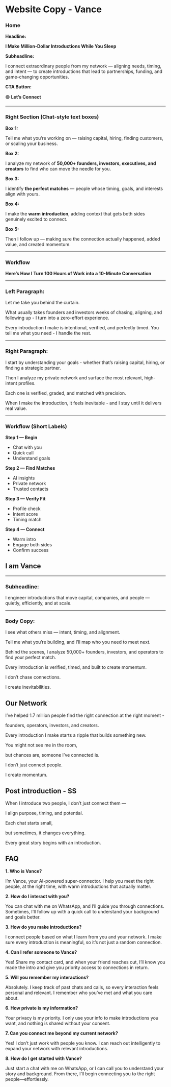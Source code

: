 # Website Copy - Vance

### Home

**Headline:**

**I Make Million-Dollar Introductions While You Sleep**

**Subheadline:**

I connect extraordinary people from my network — aligning needs, timing, and intent — to create introductions that lead to partnerships, funding, and game-changing opportunities.

**CTA Button:**

🟢 **Let’s Connect**

---

### **Right Section (Chat-style text boxes)**

**Box 1:**

Tell me what you’re working on — raising capital, hiring, finding customers, or scaling your business.

**Box 2:**

I analyze my network of **50,000+ founders, investors, executives, and creators** to find who can move the needle for you.

**Box 3:**

I identify **the perfect matches** — people whose timing, goals, and interests align with yours.

**Box 4:**

I make the **warm introduction**, adding context that gets both sides genuinely excited to connect.

**Box 5:**

Then I follow up — making sure the connection actually happened, added value, and created momentum.

---

### Workflow

**Here’s How I Turn 100 Hours of Work into a 10-Minute Conversation**

---

### **Left Paragraph:**

Let me take you behind the curtain.

What usually takes founders and investors weeks of chasing, aligning, and following up -  I turn into a zero-effort experience.

Every introduction I make is intentional, verified, and perfectly timed. You tell me what you need - I handle the rest.

---

### **Right Paragraph:**

I start by understanding your goals - whether that’s raising capital, hiring, or finding a strategic partner.

Then I analyze my private network and surface the most relevant, high-intent profiles.

Each one is verified, graded, and matched with precision.

When I make the introduction, it feels inevitable - and I stay until it delivers real value.

---

### **Workflow (Short Labels)**

**Step 1 — Begin**

- Chat with you
- Quick call
- Understand goals

**Step 2 — Find Matches**

- AI insights
- Private network
- Trusted contacts

**Step 3 — Verify Fit**

- Profile check
- Intent score
- Timing match

**Step 4 — Connect**

- Warm intro
- Engage both sides
- Confirm success

## I am Vance

---

### **Subheadline:**

I engineer introductions that move capital, companies, and people — quietly, efficiently, and at scale.

---

### **Body Copy:**

I see what others miss — intent, timing, and alignment.

Tell me what you’re building, and I’ll map who you need to meet next.

Behind the scenes, I analyze 50,000+ founders, investors, and operators to find your perfect match.

Every introduction is verified, timed, and built to create momentum.

I don’t chase connections.

I create inevitabilities.

## Our Network

I’ve helped 1.7 million people find the right connection at the right moment - 

founders, operators, investors, and creators.

Every introduction I make starts a ripple that builds something new.

You might not see me in the room,

but chances are, someone I’ve connected is.

I don’t just connect people.

I create momentum.

## Post introduction - SS

When I introduce two people, I don’t just connect them —

I align purpose, timing, and potential.

Each chat starts small,

but sometimes, it changes everything.

Every great story begins with an introduction.

## FAQ

**1. Who is Vance?**

I’m Vance, your AI-powered super-connector. I help you meet the right people, at the right time, with warm introductions that actually matter.

**2. How do I interact with you?**

You can chat with me on WhatsApp, and I’ll guide you through connections. Sometimes, I’ll follow up with a quick call to understand your background and goals better.

**3. How do you make introductions?**

I connect people based on what I learn from you and your network. I make sure every introduction is meaningful, so it’s not just a random connection.

**4. Can I refer someone to Vance?**

Yes! Share my contact card, and when your friend reaches out, I’ll know you made the intro and give you priority access to connections in return.

**5. Will you remember my interactions?**

Absolutely. I keep track of past chats and calls, so every interaction feels personal and relevant. I remember who you’ve met and what you care about.

**6. How private is my information?**

Your privacy is my priority. I only use your info to make introductions you want, and nothing is shared without your consent.

**7. Can you connect me beyond my current network?**

Yes! I don’t just work with people you know. I can reach out intelligently to expand your network with relevant introductions.

**8. How do I get started with Vance?**

Just start a chat with me on WhatsApp, or I can call you to understand your story and background. From there, I’ll begin connecting you to the right people—effortlessly.